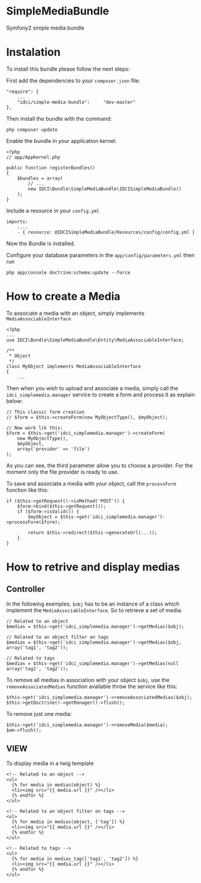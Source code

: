 SimpleMediaBundle
=================

Symfony2 simple media bundle


Instalation
===========

To install this bundle please follow the next steps:

First add the dependencies to your `composer.json` file:

    "require": {
        ...
        "idci/simple-media-bundle":     "dev-master"
    },

Then install the bundle with the command:

    php composer update

Enable the bundle in your application kernel:

    <?php
    // app/AppKernel.php

    public function registerBundles()
    {
        $bundles = array(
            // ...
            new IDCI\Bundle\SimpleMediaBundle\IDCISimpleMediaBundle()
        );
    }

Include a resource in your `config.yml`

    imports:
        ....
        - { resource: @IDCISimpleMediaBundle/Resources/config/config.yml }

Now the Bundle is installed.

Configure your database parameters in the `app/config/parameters.yml` then run

    php app/console doctrine:schema:update --force


How to create a Media
=====================

To associate a media with an object, simply implements `MediaAssociableInterface`

    <?php
    ...
    use IDCI\Bundle\SimpleMediaBundle\Entity\MediaAssociableInterface;

    /**
     * Object
     */
    class MyObject implements MediaAssociableInterface
    {
        ...

Then when you wish to upload and associate a media, simply call the `idci_simplemedia.manager`
service to create a form and process it as explain below:

    // This classic form creation
    // $form = $this->createForm(new MyObjectType(), $myObject);

    // Now work lik this:
    $form = $this->get('idci_simplemedia.manager')->createForm(
        new MyObjectType(),
        $myObject,
        array('provider' => 'file')
    );

As you can see, the third parameter allow you to choose a provider. For the moment
only the file provider is ready to use.

To save and associate a media with your object, call the `processForm` function like this:

    if ($this->getRequest()->isMethod('POST')) {
        $form->bind($this->getRequest());
        if ($form->isValid()) {
            $myObject = $this->get('idci_simplemedia.manager')->processForm($form);

            return $this->redirect($this->generateUrl(...));
        }
    }

How to retrive and display medias
=================================

Controller
----------

In the following exemples, `$obj` has to be an instance of a class which implement
the `MediaAssociableInterface`. So to retrieve a set of media:

    // Related to an object
    $medias = $this->get('idci_simplemedia.manager')->getMedias($obj);
    
    // Related to an object filter on tags
    $medias = $this->get('idci_simplemedia.manager')->getMedias($obj, array('tag1', 'tag2'));
    
    // Related to tags
    $medias = $this->get('idci_simplemedia.manager')->getMedias(null array('tag1', 'tag2'));

To remove all medias in association with your object `$obj`, use the `removeAssociatedMedias`
function available throw the service like this:

    $this->get('idci_simplemedia.manager')->removeAssociatedMedias($obj);
    $this->getDoctrine()->getManager()->flush();

To remove just one media:

    $this->get('idci_simplemedia.manager')->removeMedia($media);
    $em->flush();

VIEW
----

To display media in a twig template

    <!-- Related to an object -->
    <ul>
      {% for media in medias(object) %}
      <li><img src="{{ media.url }}" /></li>
      {% endfor %}
    </ul>

    <!-- Related to an object filter on tags -->
    <ul>
      {% for media in medias(object, ['tag']) %}
      <li><img src="{{ media.url }}" /></li>
      {% endfor %}
    </ul>

    <!-- Related to tags -->
    <ul>
      {% for media in medias_tag(['tag1', 'tag2']) %}
      <li><img src="{{ media.url }}" /></li>
      {% endfor %}
    </ul>


